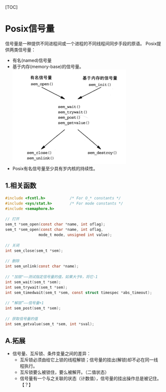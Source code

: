 [TOC]

# Posix信号量
信号量是一种提供不同进程间或一个进程的不同线程间同步手段的原语。
Posix提供两类信号量：
* 有名(named)信号量
* 基于内存(memory-base)的信号量。
![Posix信号量的函数调用](./posix_semabphore_functions.png)
* Posix有名信号量至少具有岁内核的持续性。

## 1.相关函数
```c
#include <fcntl.h>           /* For O_* constants */
#include <sys/stat.h>        /* For mode constants */
#include <semaphore.h>

// 打开
sem_t *sem_open(const char *name, int oflag);
sem_t *sem_open(const char *name, int oflag,
               mode_t mode, unsigned int value);

// 关闭
int sem_close(sem_t *sem);

// 删除
int sem_unlink(const char *name);

// "加锁"——测试指定信号量的值，如果大于0，将它-1
int sem_wait(sem_t *sem);
int sem_trywait(sem_t *sem);
int sem_timedwait(sem_t *sem, const struct timespec *abs_timeout);

// “解锁”——信号量+1
int sem_post(sem_t *sem);

// 获取信号量的值
int sem_getvalue(sem_t *sem, int *sval);
```

## A.拓展
* 信号量、互斥锁、条件变量之间的差异：
    * 互斥锁必须由给它上锁的线程解锁；信号量的挂出(解锁)却不必在同一线程执行。
    * 互斥锁要么被锁住，要么被解开。（二值状态）
    * 信号量有一个与之关联的状态（计数值），信号量的挂出操作总是被记住。【？】